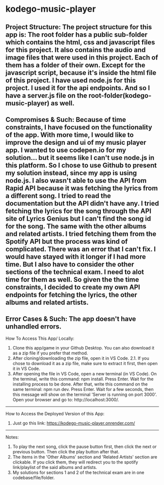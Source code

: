 # kodego-music-player
Project Structure:
The project structure for this app is:
The root folder has a public sub-folder which contains the html, css and javascript files for this project. It also contains the audio and image files that were used in this project. Each of them has a folder of their own. Except for the javascript script, because it's inside the html file of this project. I have used node.js for this project. I used it for the api endpoints. And so I have a server.js file on the root-folder(kodego-music-player) as well.
---
Compromises & Such:
Because of time constraints, I have focused on the functionality of the app. With more time, I would like to improve the design and ui of my music player app. I wanted to use codepen.io for my solution... but it seems like I can't use node.js in this platform. So I chose to use Github to present my solution instead, since my app is using node.js. 
I also wasn't able to use the API from Rapid API because it was fetching the lyrics from a different song. I tried to read the documentation but the API didn't have any. I tried fetching the lyrics for the song through the API site of Lyrics Genius but I can't find the song id for the song. The same with the other albums and related artists. I tried fetching them from the Spotify API but the process was kind of complicated. There was an error that I can't fix. I would have stayed with it longer if I had more time. But I also have to consider the other sections of the technical exam. I need to alot time for them as well. So given the the time constraints, I decided to create my own API endpoints for fetching the lyrics, the other albums and related artists.
---
Error Cases & Such:
The app doesn't have unhandled errors.
---
How To Access This App/ Locally:
1. Clone this app/game in your Github Desktop. You can also download it as a zip file if you prefer that method.
2. After cloning/downloading the zip file, open it in VS Code.
2.1. If you chose to download it as a zip file, make sure to extract it first, then open it in VS Code.
3. After opening the file in VS Code, open a new terminal (in VS Code). On the terminal, write this command: npm install. Press Enter. Wait for the installing process to be done. After that, write this command on the same terminal: npm run dev. Press Enter. Wait for a few seconds, then this message will show on the terminal 'Server is running on port 3000'. Open your browser and go to: http://localhost:3000/.
---
How to Access the Deployed Version of this App:
1. Just go this link: https://kodego-music-player.onrender.com/
---
Notes:
1. To play the next song, click the pause button first, then click the next or previous button. Then click the play button after that.
2. The items in the 'Other Albums' section and 'Related Artists' section are clickable. If you click them, they will redirect you to the spotify link/playlist of the said albums and artists.
3. My solutions for sections 1 and 2 of the technical exam are in one codebase/file/folder.
